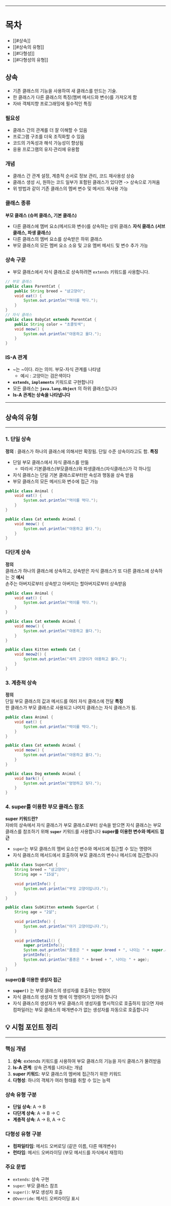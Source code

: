 
---
# 목차
- [[#상속]]
- [[#상속의 유형]]
- [[#다형성]]
- [[#다형성의 유형]]

## 상속
- 기존 클래스의 기능을 사용하여 새 클래스를 만드는 기술.
- 한 클래스가 다른 클래스의 특징(멤버 메서드와 변수)를 가져오게 함
- 자바 객체지향 프로그래밍에 필수적인 특징
### 필요성
- 클래스 간의 관계를 더 잘 이해할 수 있음
- 프로그램 구조를 더욱 조직화할 수 있음
- 코드의 가독성과 해석 가능성이 향상됨
- 응용 프로그램의 유지·관리에 유용함
### 개념
- 클래스 간 관계 설정, 계층적 순서로 정보 관리, 코드 재사용성 상승
- 클래스 생성 시, 원하는 코드 일부가 포함된 클래스가 있다면 -> 상속으로 가져옴
- 위 방법과 같이 기존 클래스의 멤버 변수 및 메서드 재사용 가능
### 클래스 종류
**부모 클래스 (슈퍼 클래스, 기본 클래스)**
- 다른 클래스에 멤버 요소(메서드와 변수)를 상속하는 상위 클래스
**자식 클래스 (서브클래스, 파생 클래스)**
- 다른 클래스의 멤버 요소를 상속받은 하위 클래스
- 부모 클래스의 모든 멤버 요소 소유 및 고유 멤버 메서드 및 변수 추가 가능
### 상속 구문
- 부모 클래스에서 자식 클래스로 상속하려면 `extends` 키워드를 사용합니다.
```java
// 부모 클래스 
public class ParentCat { 
	public String breed = "샴고양이"; 
	void eat() { 
		System.out.println("먹이를 먹다."); 
	} 
} 
// 자식 클래스 
public class BabyCat extends ParentCat { 
	public String color = "초콜릿색"; 
	void meow() { 
		System.out.println("야옹하고 울다."); 
	} 
}
```
### IS-A 관계
- ~는 ~이다. 라는 의미. 부모-자식 관계를 나타냄
	- 예시 : 고양이는 검은색이다
- **`extends`, `implements`** 키워드로 구현합니다
- 모든 클래스는 **`java.lang.Object`** 의 하위 클래스입니다
- **Is-A 관계는 상속을 나타냅니다**
---
## 상속의 유형
---
### 1. 단일 상속
**정의** : 클래스가 하나의 클래스에 의해서만 확장됨. 단일 수준 상속이라고도 함.
**특징** 
- 단일 부모 클래스에서 자식 클래스를 만듦
	- 따라서 기본클래스(부모클래스)와 파생클래스(자식클래스)가 각 하나임
- 자식 클래스는 단일 기본 클래스로부터만 속성과 행동을 상속 받음
- 부모 클래스의 모든 메서드와 변수에 접근 가능
```java
public class Animal {
    void eat() {
        System.out.println("먹이를 먹다.");
    }
}

public class Cat extends Animal {
    void meow() {
        System.out.println("야옹하고 울다.");
    }
}
```
### 다단계 상속
**정의**  
클래스가 하나의 클래스에 상속하고, 상속받은 자식 클래스가 또 다른 클래스에 상속하는 것
**예시**  
손주는 아버지로부터 상속받고 아버지는 할아버지로부터 상속받음
```java
public class Animal {
    void eat() {
        System.out.println("먹이를 먹다.");
    }
}

public class Cat extends Animal {
    void meow() {
        System.out.println("야옹하고 울다.");
    }
}

public class Kitten extends Cat {
    void meow2() {
        System.out.println("새끼 고양이가 야옹하고 울다.");
    }
}
```
### 3. 계층적 상속
**정의**  
단일 부모 클래스의 값과 메서드를 여러 자식 클래스에 전달
**특징**  
한 클래스가 부모 클래스로 사용되고 나머지 클래스는 자식 클래스가 됨.
```java
public class Animal {
    void eat() {
        System.out.println("먹이를 먹다.");
    }
}

public class Cat extends Animal {
    void meow() {
        System.out.println("야옹하고 울다.");
    }
}

public class Dog extends Animal {
    void bark() {
        System.out.println("멍멍하고 짖다.");
    }
}
```
### 4. super를 이용한 부모 클래스 참조
**super 키워드란?**  
자바의 상속에서 자식 클래스가 부모 클래스로부터 상속을 받으면 자식 클래스는 부모 클래스를 참조하기 위해 **`super`** 키워드를 사용합니다
**super를 이용한 변수와 메서드 접근**
- `super`는 부모 클래스의 멤버 요소인 변수와 메서드에 접근할 수 있는 명령어
- 자식 클래스의 메서드에서 호출하여 부모 클래스의 변수나 메서드에 접근합니다

```java
public class SuperCat {
    String breed = "샴고양이";
    String age = "15살";
    
    void printInfo() {
        System.out.println("부모 고양이입니다.");
    }
}

public class SubKitten extends SuperCat {
    String age = "2살";
    
    void printInfo() {
        System.out.println("아기 고양이입니다.");
    }
    
    void printDetail() {
        super.printInfo();
        System.out.println("품종은 " + super.breed + ", 나이는 " + super.age);
        printInfo();
        System.out.println("품종은 " + breed + ", 나이는 " + age);
    }
}

```
**super()를 이용한 생성자 접근**
- **`super()`** 는 부모 클래스의 생성자를 호출하는 명령어
- 자식 클래스의 생성자 첫 행에 이 명령어가 있어야 합니다
- 자식 클래스의 생성자가 부모 클래스의 생성자를 명시적으로 호출하지 않으면 자바 컴파일러는 부모 클래스의 매개변수가 없는 생성자를 자동으로 호출합니다
## 💡 시험 포인트 정리
---
### 핵심 개념
1. **상속**: extends 키워드를 사용하여 부모 클래스의 기능을 자식 클래스가 물려받음
2. **Is-A 관계**: 상속 관계를 나타내는 개념
3. **super 키워드**: 부모 클래스의 멤버에 접근하기 위한 키워드
4. **다형성**: 하나의 객체가 여러 형태를 취할 수 있는 능력
### 상속 유형 구분
- **단일 상속**: A → B
- **다단계 상속**: A → B → C
- **계층적 상속**: A → B, A → C
### 다형성 유형 구분
- **컴파일타임**: 메서드 오버로딩 (같은 이름, 다른 매개변수)
- **런타임**: 메서드 오버라이딩 (부모 메서드를 자식에서 재정의)
### 주요 문법
- `extends`: 상속 구현
- `super`: 부모 클래스 참조
- `super()`: 부모 생성자 호출
- `@Override`: 메서드 오버라이딩 표시